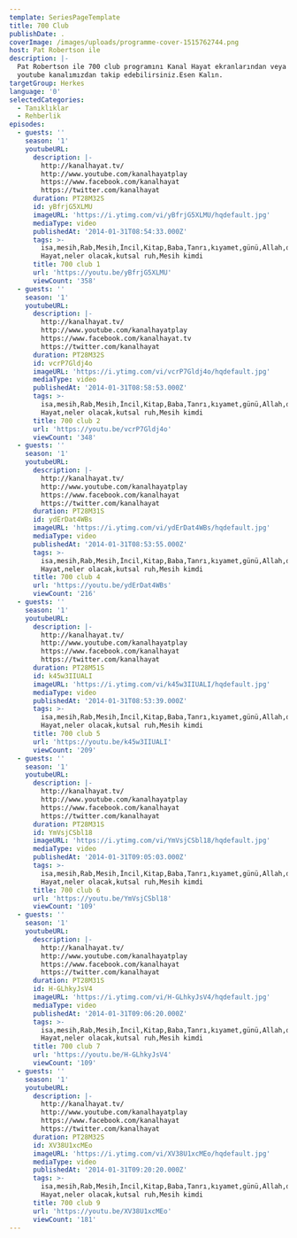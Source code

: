 ```yaml
---
template: SeriesPageTemplate
title: 700 Club
publishDate: .
coverImage: /images/uploads/programme-cover-1515762744.png
host: Pat Robertson ile
description: |-
  Pat Robertson ile 700 club programını Kanal Hayat ekranlarından veya 
  youtube kanalımızdan takip edebilirsiniz.Esen Kalın.
targetGroup: Herkes
language: '0'
selectedCategories:
  - Tanıklıklar
  - Rehberlik
episodes:
  - guests: ''
    season: '1'
    youtubeURL:
      description: |-
        http://kanalhayat.tv/
        http://www.youtube.com/kanalhayatplay
        https://www.facebook.com/kanalhayat
        https://twitter.com/kanalhayat
      duration: PT28M32S
      id: yBfrjG5XLMU
      imageURL: 'https://i.ytimg.com/vi/yBfrjG5XLMU/hqdefault.jpg'
      mediaType: video
      publishedAt: '2014-01-31T08:54:33.000Z'
      tags: >-
        isa,mesih,Rab,Mesih,İncil,Kitap,Baba,Tanrı,kıyamet,günü,Allah,depresyon,şifa,bereket,Özgürlük,Hastalık,Bunalım,Esenlik,Rahatlık,Mucize,Hristiyanlık,İman,Hz.,İsa,peygamber,İlah,Ruhsal,Protestan,Türk,Hristiyan,Kıyamet,İntihar,Cennet,Cehennem,din,lanet,Cin,Pastör,Kilise,Ahiret,yargı,Kanal
        Hayat,neler olacak,kutsal ruh,Mesih kimdi
      title: 700 club 1
      url: 'https://youtu.be/yBfrjG5XLMU'
      viewCount: '358'
  - guests: ''
    season: '1'
    youtubeURL:
      description: |-
        http://kanalhayat.tv/
        http://www.youtube.com/kanalhayatplay
        https://www.facebook.com/kanalhayat.tv
        https://twitter.com/kanalhayat
      duration: PT28M32S
      id: vcrP7Gldj4o
      imageURL: 'https://i.ytimg.com/vi/vcrP7Gldj4o/hqdefault.jpg'
      mediaType: video
      publishedAt: '2014-01-31T08:58:53.000Z'
      tags: >-
        isa,mesih,Rab,Mesih,İncil,Kitap,Baba,Tanrı,kıyamet,günü,Allah,depresyon,şifa,bereket,Özgürlük,Hastalık,Bunalım,Esenlik,Rahatlık,Mucize,Hristiyanlık,İman,Hz.,İsa,peygamber,İlah,Ruhsal,Protestan,Türk,Hristiyan,Kıyamet,İntihar,Cennet,Cehennem,din,lanet,Cin,Pastör,Kilise,Ahiret,yargı,Kanal
        Hayat,neler olacak,kutsal ruh,Mesih kimdi
      title: 700 club 2
      url: 'https://youtu.be/vcrP7Gldj4o'
      viewCount: '348'
  - guests: ''
    season: '1'
    youtubeURL:
      description: |-
        http://kanalhayat.tv/
        http://www.youtube.com/kanalhayatplay
        https://www.facebook.com/kanalhayat
        https://twitter.com/kanalhayat
      duration: PT28M31S
      id: ydErDat4WBs
      imageURL: 'https://i.ytimg.com/vi/ydErDat4WBs/hqdefault.jpg'
      mediaType: video
      publishedAt: '2014-01-31T08:53:55.000Z'
      tags: >-
        isa,mesih,Rab,Mesih,İncil,Kitap,Baba,Tanrı,kıyamet,günü,Allah,depresyon,şifa,bereket,Özgürlük,Hastalık,Bunalım,Esenlik,Rahatlık,Mucize,Hristiyanlık,İman,Hz.,İsa,peygamber,İlah,Ruhsal,Protestan,Türk,Hristiyan,Kıyamet,İntihar,Cennet,Cehennem,din,lanet,Cin,Pastör,Kilise,Ahiret,yargı,Kanal
        Hayat,neler olacak,kutsal ruh,Mesih kimdi
      title: 700 club 4
      url: 'https://youtu.be/ydErDat4WBs'
      viewCount: '216'
  - guests: ''
    season: '1'
    youtubeURL:
      description: |-
        http://kanalhayat.tv/
        http://www.youtube.com/kanalhayatplay
        https://www.facebook.com/kanalhayat
        https://twitter.com/kanalhayat
      duration: PT28M51S
      id: k45w3IIUALI
      imageURL: 'https://i.ytimg.com/vi/k45w3IIUALI/hqdefault.jpg'
      mediaType: video
      publishedAt: '2014-01-31T08:53:39.000Z'
      tags: >-
        isa,mesih,Rab,Mesih,İncil,Kitap,Baba,Tanrı,kıyamet,günü,Allah,depresyon,şifa,bereket,Özgürlük,Hastalık,Bunalım,Esenlik,Rahatlık,Mucize,Hristiyanlık,İman,Hz.,İsa,peygamber,İlah,Ruhsal,Protestan,Türk,Hristiyan,Kıyamet,İntihar,Cennet,Cehennem,din,lanet,Cin,Pastör,Kilise,Ahiret,yargı,Kanal
        Hayat,neler olacak,kutsal ruh,Mesih kimdi
      title: 700 club 5
      url: 'https://youtu.be/k45w3IIUALI'
      viewCount: '209'
  - guests: ''
    season: '1'
    youtubeURL:
      description: |-
        http://kanalhayat.tv/
        http://www.youtube.com/kanalhayatplay
        https://www.facebook.com/kanalhayat
        https://twitter.com/kanalhayat
      duration: PT28M31S
      id: YmVsjCSbl18
      imageURL: 'https://i.ytimg.com/vi/YmVsjCSbl18/hqdefault.jpg'
      mediaType: video
      publishedAt: '2014-01-31T09:05:03.000Z'
      tags: >-
        isa,mesih,Rab,Mesih,İncil,Kitap,Baba,Tanrı,kıyamet,günü,Allah,depresyon,şifa,bereket,Özgürlük,Hastalık,Bunalım,Esenlik,Rahatlık,Mucize,Hristiyanlık,İman,Hz.,İsa,peygamber,İlah,Ruhsal,Protestan,Türk,Hristiyan,Kıyamet,İntihar,Cennet,Cehennem,din,lanet,Cin,Pastör,Kilise,Ahiret,yargı,Kanal
        Hayat,neler olacak,kutsal ruh,Mesih kimdi
      title: 700 club 6
      url: 'https://youtu.be/YmVsjCSbl18'
      viewCount: '109'
  - guests: ''
    season: '1'
    youtubeURL:
      description: |-
        http://kanalhayat.tv/
        http://www.youtube.com/kanalhayatplay
        https://www.facebook.com/kanalhayat
        https://twitter.com/kanalhayat
      duration: PT28M31S
      id: H-GLhkyJsV4
      imageURL: 'https://i.ytimg.com/vi/H-GLhkyJsV4/hqdefault.jpg'
      mediaType: video
      publishedAt: '2014-01-31T09:06:20.000Z'
      tags: >-
        isa,mesih,Rab,Mesih,İncil,Kitap,Baba,Tanrı,kıyamet,günü,Allah,depresyon,şifa,bereket,Özgürlük,Hastalık,Bunalım,Esenlik,Rahatlık,Mucize,Hristiyanlık,İman,Hz.,İsa,peygamber,İlah,Ruhsal,Protestan,Türk,Hristiyan,Kıyamet,İntihar,Cennet,Cehennem,din,lanet,Cin,Pastör,Kilise,Ahiret,yargı,Kanal
        Hayat,neler olacak,kutsal ruh,Mesih kimdi
      title: 700 club 7
      url: 'https://youtu.be/H-GLhkyJsV4'
      viewCount: '109'
  - guests: ''
    season: '1'
    youtubeURL:
      description: |-
        http://kanalhayat.tv/
        http://www.youtube.com/kanalhayatplay
        https://www.facebook.com/kanalhayat
        https://twitter.com/kanalhayat
      duration: PT28M32S
      id: XV38U1xcMEo
      imageURL: 'https://i.ytimg.com/vi/XV38U1xcMEo/hqdefault.jpg'
      mediaType: video
      publishedAt: '2014-01-31T09:20:20.000Z'
      tags: >-
        isa,mesih,Rab,Mesih,İncil,Kitap,Baba,Tanrı,kıyamet,günü,Allah,depresyon,şifa,bereket,Özgürlük,Hastalık,Bunalım,Esenlik,Rahatlık,Mucize,Hristiyanlık,İman,Hz.,İsa,peygamber,İlah,Ruhsal,Protestan,Türk,Hristiyan,Kıyamet,İntihar,Cennet,Cehennem,din,lanet,Cin,Pastör,Kilise,Ahiret,yargı,Kanal
        Hayat,neler olacak,kutsal ruh,Mesih kimdi
      title: 700 club 9
      url: 'https://youtu.be/XV38U1xcMEo'
      viewCount: '181'
---
```


